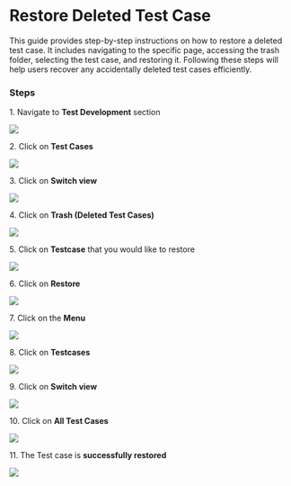 # Restore Deleted Test Case

This guide provides step-by-step instructions on how to restore a deleted test case. It includes navigating to the specific page, accessing the trash folder, selecting the test case, and restoring it. Following these steps will help users recover any accidentally deleted test cases efficiently.

### **Steps**

1\. Navigate to **Test Development** section

![](https://ajeuwbhvhr.cloudimg.io/colony-recorder.s3.amazonaws.com/files/2024-03-05/f8090dfa-b871-4531-9106-837aedc5cf22/ascreenshot.jpeg?tl_px=0,0&br_px=1075,600&force_format=png&wat_scale=95&wat=1&wat_opacity=0.7&wat_gravity=northwest&wat_url=https://colony-recorder.s3.us-west-1.amazonaws.com/images/watermarks/FB923C_standard.png&wat_pad=5,216)


2\. Click on **Test Cases**

![](https://ajeuwbhvhr.cloudimg.io/colony-recorder.s3.amazonaws.com/files/2024-03-05/da1e59e2-2e49-4943-8903-4009a75918b2/ascreenshot.jpeg?tl_px=0,0&br_px=1075,600&force_format=png&wat_scale=95&wat=1&wat_opacity=0.7&wat_gravity=northwest&wat_url=https://colony-recorder.s3.us-west-1.amazonaws.com/images/watermarks/FB923C_standard.png&wat_pad=192,132)


3\. Click on **Switch view**

![](https://ajeuwbhvhr.cloudimg.io/colony-recorder.s3.amazonaws.com/files/2024-03-05/0688423b-b174-4cf3-aa1a-e65b12993462/ascreenshot.jpeg?tl_px=0,0&br_px=1075,600&force_format=png&wat_scale=95&wat=1&wat_opacity=0.7&wat_gravity=northwest&wat_url=https://colony-recorder.s3.us-west-1.amazonaws.com/images/watermarks/FB923C_standard.png&wat_pad=397,73)


4\. Click on **Trash (Deleted Test Cases)**

![](https://ajeuwbhvhr.cloudimg.io/colony-recorder.s3.amazonaws.com/files/2024-03-05/f1a906e7-902a-4a00-833a-822bb65980e3/ascreenshot.jpeg?tl_px=0,0&br_px=1075,600&force_format=png&wat_scale=95&wat=1&wat_opacity=0.7&wat_gravity=northwest&wat_url=https://colony-recorder.s3.us-west-1.amazonaws.com/images/watermarks/FB923C_standard.png&wat_pad=410,148)


5\. Click on **Testcase** that you would like to restore

![](https://ajeuwbhvhr.cloudimg.io/colony-recorder.s3.amazonaws.com/files/2024-03-05/7cd6b1ac-957c-443a-bf58-b2641c7e7395/ascreenshot.jpeg?tl_px=148,0&br_px=1223,600&force_format=png&wat_scale=95&wat=1&wat_opacity=0.7&wat_gravity=northwest&wat_url=https://colony-recorder.s3.us-west-1.amazonaws.com/images/watermarks/FB923C_standard.png&wat_pad=502,220)


6\. Click on **Restore**

![](https://ajeuwbhvhr.cloudimg.io/colony-recorder.s3.amazonaws.com/files/2024-03-05/df2fd167-b571-49a2-8b21-c8319a60f6a0/ascreenshot.jpeg?tl_px=844,0&br_px=1920,600&force_format=png&wat_scale=95&wat=1&wat_opacity=0.7&wat_gravity=northwest&wat_url=https://colony-recorder.s3.us-west-1.amazonaws.com/images/watermarks/FB923C_standard.png&wat_pad=690,6)


7\. Click on the **Menu**

![](https://ajeuwbhvhr.cloudimg.io/colony-recorder.s3.amazonaws.com/files/2024-03-05/4d7dbddf-78de-41c6-9301-a70309453af3/ascreenshot.jpeg?tl_px=0,0&br_px=1075,600&force_format=png&wat_scale=95&wat=1&wat_opacity=0.7&wat_gravity=northwest&wat_url=https://colony-recorder.s3.us-west-1.amazonaws.com/images/watermarks/FB923C_standard.png&wat_pad=78,15)


8\. Click on **Testcases**

![](https://ajeuwbhvhr.cloudimg.io/colony-recorder.s3.amazonaws.com/files/2024-03-05/af716ad5-7c98-45b5-abfc-7190fe743041/user_cropped_screenshot.jpeg?tl_px=0,0&br_px=1075,600&force_format=png&wat_scale=95&wat=1&wat_opacity=0.7&wat_gravity=northwest&wat_url=https://colony-recorder.s3.us-west-1.amazonaws.com/images/watermarks/FB923C_standard.png&wat_pad=150,115)


9\. Click on **Switch view**

![](https://ajeuwbhvhr.cloudimg.io/colony-recorder.s3.amazonaws.com/files/2024-03-05/1f7648fb-baab-45d1-9f36-08f85fe877b9/ascreenshot.jpeg?tl_px=0,0&br_px=1075,600&force_format=png&wat_scale=95&wat=1&wat_opacity=0.7&wat_gravity=northwest&wat_url=https://colony-recorder.s3.us-west-1.amazonaws.com/images/watermarks/FB923C_standard.png&wat_pad=396,78)


10\. Click on **All Test Cases**

![](https://ajeuwbhvhr.cloudimg.io/colony-recorder.s3.amazonaws.com/files/2024-03-05/abba79f7-af42-4cd5-a759-724871d6860f/ascreenshot.jpeg?tl_px=0,0&br_px=1075,600&force_format=png&wat_scale=95&wat=1&wat_opacity=0.7&wat_gravity=northwest&wat_url=https://colony-recorder.s3.us-west-1.amazonaws.com/images/watermarks/FB923C_standard.png&wat_pad=396,78)


11\. The Test case is **successfully restored**

![](https://ajeuwbhvhr.cloudimg.io/colony-recorder.s3.amazonaws.com/files/2024-03-05/83d0c426-5d4a-4a51-b069-dddb1944caf1/user_cropped_screenshot.jpeg?tl_px=26,0&br_px=1101,600&force_format=png&wat_scale=95&wat=1&wat_opacity=0.7&wat_gravity=northwest&wat_url=https://colony-recorder.s3.us-west-1.amazonaws.com/images/watermarks/FB923C_standard.png&wat_pad=502,216)



